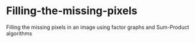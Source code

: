 # Filling-the-missing-pixels
Filling the missing pixels in an image using factor graphs and Sum-Product algorithms
